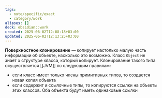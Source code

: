 ```yaml
---
tags:
  - note/specific/exact
  - category/work
aliases: []
deck: obsidian::work
created: 2025-06-02T12:08:18+03:00
updated: 2025-06-02T12:13:25+03:00
---
```


**Поверхностное клонирование**
—
копирует настолько малую часть информации об объекте, насколько это возможно. Класс `Object` не знает о структуре класса, который копирует.
Клонирование такого типа осуществляется [[JVM]] по следующим правилам:
- если класс имеет только члены примитивных типов, то создается новая копия объекта
- если содержит и ссылочные типы, то копируются ссылки на объекты этих классов. Оба объекта будут иметь одинаковые ссылки

